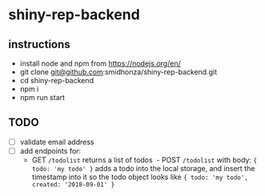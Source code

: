 # shiny-rep-backend

## instructions
- install node and npm from https://nodejs.org/en/
- git clone git@github.com:smidhonza/shiny-rep-backend.git
- cd shiny-rep-backend
- npm i
- npm run start


## TODO
- [ ] validate email address
- [ ] add endpoints for:
  - GET `/todolist` returns a list of todos
  - POST `/todolist` with body: `{ todo: 'my todo' }` adds a todo into the local storage, and insert the timestamp into it so the todo object looks like `{ todo: 'my todo', created: '2018-09-01' }`
